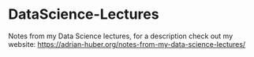 # DataScience-Lectures
Notes from my Data Science lectures, for a description check out my website: https://adrian-huber.org/notes-from-my-data-science-lectures/
